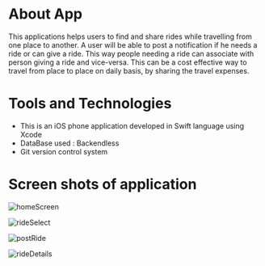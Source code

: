 # About App

This applications helps users to find and share rides while travelling from one place to another.
A user will be able to post a notification if he needs a ride or can give a ride. This way people needing a ride can associate with person giving a ride and vice-versa. This can be a cost effective way to travel from place to place on daily basis, by sharing the travel expenses. 

# Tools and Technologies

- This is an iOS phone application developed in Swift language using Xcode
- DataBase used : Backendless
- Git version control system



# Screen shots of application

![homeScreen](https://github.com/santoshsekhar/Rebu/blob/master/docs/pic1.png)

![rideSelect](https://github.com/santoshsekhar/Rebu/blob/master/docs/pic2.png)

![postRide](https://github.com/santoshsekhar/Rebu/blob/master/docs/pic3.png)

![rideDetails](https://github.com/santoshsekhar/Rebu/blob/master/docs/pic4.png)
